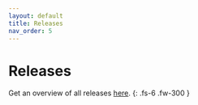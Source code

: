 ```yaml
---
layout: default
title: Releases
nav_order: 5
---
```


# Releases

Get an overview of all releases [here](https://github.com/oev-berlin/react-penrose-menu/releases).
{: .fs-6 .fw-300 }
